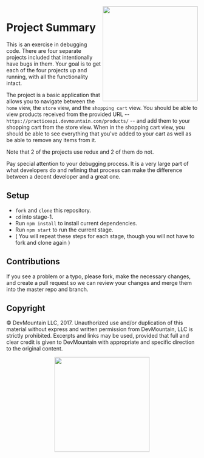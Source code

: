 <img src="https://s3.amazonaws.com/devmountain/readme-logo.png" width="250" align="right">

# Project Summary

This is an exercise in debugging code. There are four separate projects included that intentionally have bugs in them.  Your goal is to get each of the four projects up and running, with all the functionality intact.

The project is a basic application that allows you to navigate between the `home` view, the `store` view, and the `shopping cart` view.  You should be able to view products received from the provided URL -- `https://practiceapi.devmountain.com/products/` -- and add them to your shopping cart from the store view.  When in the shopping cart view, you should be able to see everything that you've added to your cart as well as be able to remove any items from it.

Note that 2 of the projects use redux and 2 of them do not.

Pay special attention to your debugging process.  It is a very large part of what developers do and refining that process can make the difference between a decent developer and a great one.

## Setup

* `fork` and `clone` this repository.
* `cd` into stage-1.
* Run `npm install` to install current dependencies.
* Run `npm start` to run the current stage.
* ( You will repeat these steps for each stage, though you will not have to fork and clone again )

## Contributions

If you see a problem or a typo, please fork, make the necessary changes, and create a pull request so we can review your changes and merge them into the master repo and branch.

## Copyright

© DevMountain LLC, 2017. Unauthorized use and/or duplication of this material without express and written permission from DevMountain, LLC is strictly prohibited. Excerpts and links may be used, provided that full and clear credit is given to DevMountain with appropriate and specific direction to the original content.

<p align="center">
<img src="https://s3.amazonaws.com/devmountain/readme-logo.png" width="250">
</p>
